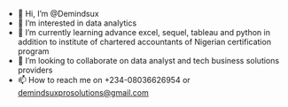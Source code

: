 - 👋 Hi, I’m @Demindsux
- 👀 I’m interested in data analytics 
- 🌱 I’m currently learning advance excel, sequel, tableau and python in addition to institute of chartered accountants of Nigerian certification program 
- 💞️ I’m looking to collaborate on data analyst and tech business solutions providers
- 📫 How to reach me on +234-08036626954 or demindsuxprosolutions@gmail.com

<!---
Demindsux/Demindsux is a ✨ special ✨ repository because its `README.md` (this file) appears on your GitHub profile.
You can click the Preview link to take a look at your changes.
--->
